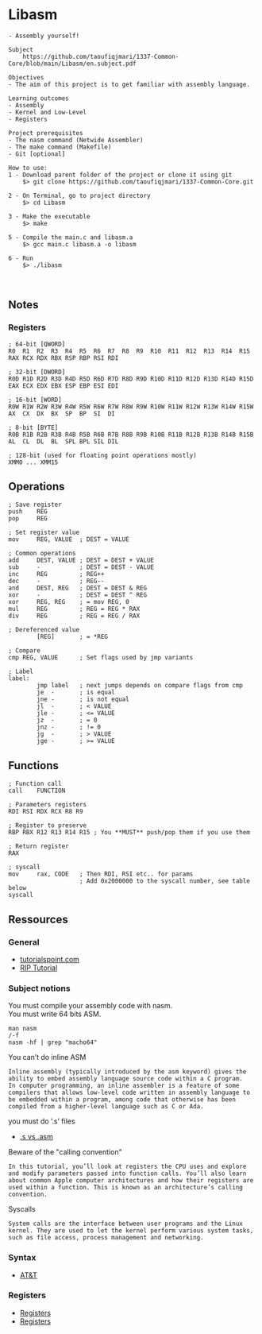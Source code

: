 # Libasm

```
- Assembly yourself!
```
```
Subject
	https://github.com/taoufiqjmari/1337-Common-Core/blob/main/Libasm/en.subject.pdf
```
```
Objectives
- The aim of this project is to get familiar with assembly language.
```
```
Learning outcomes
- Assembly
- Kernel and Low-Level
- Registers
```
```
Project prerequisites
- The nasm command (Netwide Assembler)
- The make command (Makefile)
- Git [optional]
```
```
How to use:
1 - Download parent folder of the project or clone it using git
	$> git clone https://github.com/taoufiqjmari/1337-Common-Core.git

2 - On Terminal, go to project directory
	$> cd Libasm

3 - Make the executable
	$> make

5 - Compile the main.c and libasm.a
	$> gcc main.c libasm.a -o libasm

6 - Run
	$> ./libasm
```
<br />

## Notes

### Registers

```
; 64-bit [QWORD]
R0  R1  R2  R3  R4  R5  R6  R7  R8  R9  R10  R11  R12  R13  R14  R15
RAX RCX RDX RBX RSP RBP RSI RDI

; 32-bit [DWORD]
R0D R1D R2D R3D R4D R5D R6D R7D R8D R9D R10D R11D R12D R13D R14D R15D
EAX ECX EDX EBX ESP EBP ESI EDI

; 16-bit [WORD]
R0W R1W R2W R3W R4W R5W R6W R7W R8W R9W R10W R11W R12W R13W R14W R15W
AX  CX  DX  BX  SP  BP  SI  DI

; 8-bit [BYTE]
R0B R1B R2B R3B R4B R5B R6B R7B R8B R9B R10B R11B R12B R13B R14B R15B
AL  CL  DL  BL  SPL BPL SIL DIL

; 128-bit (used for floating point operations mostly)
XMM0 ... XMM15
```

## Operations

```
; Save register
push	REG
pop		REG

; Set register value
mov		REG, VALUE	; DEST = VALUE

; Common operations
add		DEST, VALUE	; DEST = DEST + VALUE
sub		-			; DEST = DEST - VALUE
inc		REG			; REG++
dec		-			; REG--
and		DEST, REG	; DEST = DEST & REG
xor		-			; DEST = DEST ^ REG
xor		REG, REG	; = mov	REG, 0
mul		REG			; REG = REG * RAX
div		REG			; REG = REG / RAX

; Dereferenced value
		[REG]		; = *REG

; Compare
cmp	REG, VALUE		; Set flags used by jmp variants

; Label
label:
		jmp	label	; next jumps depends on compare flags from cmp
		je	-		; is equal
		jne	-		; is not equal
		jl	-		; < VALUE
		jle	-		; <= VALUE
		jz	-		; = 0
		jnz	-		; != 0
		jg	-		; > VALUE
		jge	-		; >= VALUE
```

## Functions

```
; Function call
call	FUNCTION

; Parameters registers
RDI RSI RDX RCX R8 R9

; Register to preserve
RBP RBX R12 R13 R14 R15	; You **MUST** push/pop them if you use them

; Return register
RAX

; syscall
mov		rax, CODE	; Then RDI, RSI etc.. for params
					; Add 0x2000000 to the syscall number, see table below
syscall
```

## Ressources

### General

* [tutorialspoint.com](https://www.tutorialspoint.com/assembly_programming/index.htm)
* [RIP Tutorial](https://riptutorial.com/x86)

### Subject notions

You must compile your assembly code with nasm.<br />You must write 64 bits ASM.
```
man nasm
/-f
nasm -hf | grep "macho64"
```

You can’t do inline ASM
```
Inline assembly (typically introduced by the asm keyword) gives the ability to embed assembly language source code within a C program.
In computer programming, an inline assembler is a feature of some compilers that allows low-level code written in assembly language to be embedded within a program, among code that otherwise has been compiled from a higher-level language such as C or Ada.
```

you must do ’.s’ files
* [.s vs .asm](https://stackoverflow.com/questions/34098596/assembly-files-difference-between-a-s-asm)

Beware of the "calling convention"
```
In this tutorial, you’ll look at registers the CPU uses and explore and modify parameters passed into function calls. You’ll also learn about common Apple computer architectures and how their registers are used within a function. This is known as an architecture’s calling convention.
```

Syscalls
```
System calls are the interface between user programs and the Linux kernel. They are used to let the kernel perform various system tasks, such as file access, process management and networking.
```

### Syntax

* [AT&T](https://riptutorial.com/x86/example/7935/at-t-assembler---as)

### Registers

* [Registers](https://riptutorial.com/assembly/example/22706/x64-registers)
* [Registers](https://www.cs.uaf.edu/2017/fall/cs301/lecture/09_11_registers.html)
